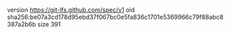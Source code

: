 version https://git-lfs.github.com/spec/v1
oid sha256:be07a3cd178d95ebd37f067bc0e5fa836c1701e5369966c79f88abc8387a2b6b
size 391
